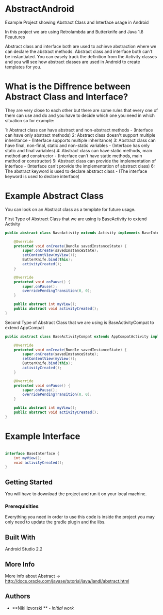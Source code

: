 # AbstractAndroid
Example Project showing Abstract Class and Interface usage in Android

In this project we are using Retrolambda and Butterknife and Java 1.8 Feautures

Abstract class and interface both are used to achieve abstraction where we can declare the abstract methods. Abstract class and interface both can't be instantiated. You can easely track the definition from the Activity classes and you will see how abstract 
classes are used in Android to create templates for you.

# What is the Diffrence between Abstract Class and Interface?

They are very close to each other but there are some rules that every one of them can use and do and you have to decide
which one you need in which situation so for example:

1: Abstract class can have abstract and non-abstract methods - (Interface can have only abstract methods)
2: Abstract class doesn't support multiple inheritance - (Interface supports multiple inheritance)
3: Abstract class can have final, non-final, static and non-static variables - (Interface has only static and final variables)
4: Abstract class can have static methods, main method and constructor - (Interface can't have static methods, main method or constructor)
5: Abstract class can provide the implementation of interface - (Interface can't provide the implementation of abstract class)
6: The abstract keyword is used to declare abstract class - (The interface keyword is used to declare interface)

# Example Abstract Class

You can look on an Abstract class as a template for future usage.

First Type of Abstract Class that we are using is BaseActivity to extend Activity

```java
public abstract class BaseActivity extends Activity implements BaseInterface {

    @Override
    protected void onCreate(Bundle savedInstanceState) {
        super.onCreate(savedInstanceState);
        setContentView(myView());
        ButterKnife.bind(this);
        activityCreated();
    }

    @Override
    protected void onPause() {
        super.onPause();
        overridePendingTransition(0, 0);
    }

    public abstract int myView();
    public abstract void activityCreated();
}

```

Second Type of Abstract Class that we are using is BaseActivityCompat to extend AppCompat

```java
public abstract class BaseActivityCompat extends AppCompatActivity implements BaseInterface {

    @Override
    protected void onCreate(Bundle savedInstanceState) {
        super.onCreate(savedInstanceState);
        setContentView(myView());
        ButterKnife.bind(this);
        activityCreated();
    }

    @Override
    protected void onPause() {
        super.onPause();
        overridePendingTransition(0, 0);
    }

    public abstract int myView();
    public abstract void activityCreated();
}
```


# Example Interface

```java

interface BaseInterface {
    int myView();
    void activityCreated();
}

```

## Getting Started

You will have to download the project and run it on your local machine.

### Prerequisities

Everything you need in order to use this code is inside the project you may only need to update the gradle plugin and the libs.

## Built With

Android Studio 2.2

## More Info

More info about Abstract -> http://docs.oracle.com/javase/tutorial/java/IandI/abstract.html

## Authors

* **Niki Izvorski ** - *Initial work*
